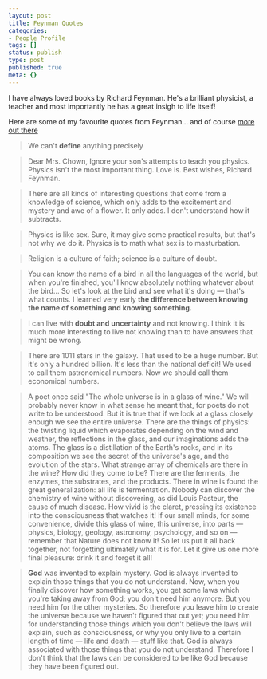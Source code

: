 ```yaml
---
layout: post
title: Feynman Quotes
categories:
- People Profile
tags: []
status: publish
type: post
published: true
meta: {}
---
```

I have always loved books by Richard Feynman. He's a brilliant physicist, a teacher and most importantly he has a great insigh to life itself!

Here are some of my favourite quotes from Feynman... and of course [more out there](http://en.wikiquote.org/wiki/Richard_Feynman)

>  

> We can't **define** anything precisely

> Dear Mrs. Chown, Ignore your son's attempts to teach you physics. Physics isn't the most important thing. Love is. Best wishes, Richard Feynman.

> There are all kinds of interesting questions that come from a knowledge of science, which only adds to the excitement and mystery and awe of a flower. It only adds. I don't understand how it subtracts.

> Physics is like sex. Sure, it may give some practical results, but that's not why we do it. Physics is to math what sex is to masturbation.

> Religion is a culture of faith; science is a culture of doubt.

> You can know the name of a bird in all the languages of the world, but when you're finished, you'll know absolutely nothing whatever about the bird... So let's look at the bird and see what it's doing — that's what counts. I learned very early **the difference between knowing the name of something and knowing something.**

> I can live with **doubt and uncertainty** and not knowing. I think it is much more interesting to live not knowing than to have answers that might be wrong.

>  

> There are 1011 stars in the galaxy. That used to be a huge number. But it's only a hundred billion. It's less than the national deficit! We used to call them astronomical numbers. Now we should call them economical numbers.

>  

> A poet once said "The whole universe is in a glass of wine." We will probably never know in what sense he meant that, for poets do not write to be understood. But it is true that if we look at a glass closely enough we see the entire universe. There are the things of physics: the twisting liquid which evaporates depending on the wind and weather, the reflections in the glass, and our imaginations adds the atoms. The glass is a distillation of the Earth's rocks, and in its composition we see the secret of the universe's age, and the evolution of the stars. What strange array of chemicals are there in the wine? How did they come to be? There are the ferments, the enzymes, the substrates, and the products. There in wine is found the great generalization: all life is fermentation. Nobody can discover the chemistry of wine without discovering, as did Louis Pasteur, the cause of much disease. How vivid is the claret, pressing its existence into the consciousness that watches it! If our small minds, for some convenience, divide this glass of wine, this universe, into parts — physics, biology, geology, astronomy, psychology, and so on — remember that Nature does not know it! So let us put it all back together, not forgetting ultimately what it is for. Let it give us one more final pleasure: drink it and forget it all!

> **God** was invented to explain mystery. God is always invented to explain those things that you do not understand. Now, when you finally discover how something works, you get some laws which you're taking away from God; you don't need him anymore. But you need him for the other mysteries. So therefore you leave him to create the universe because we haven't figured that out yet; you need him for understanding those things which you don't believe the laws will explain, such as consciousness, or why you only live to a certain length of time — life and death — stuff like that. God is always associated with those things that you do not understand. Therefore I don't think that the laws can be considered to be like God because they have been figured out.

